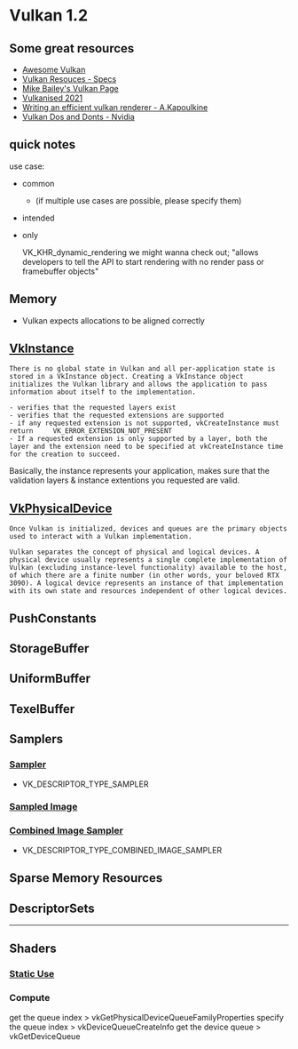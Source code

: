# Vulkan 1.2

## Some great resources

- [Awesome Vulkan](https://github.com/vinjn/awesome-vulkan)
- [Vulkan Resouces - Specs](https://www.vulkan.org/learn#key-resources)
- [Mike Bailey's Vulkan Page](http://web.engr.oregonstate.edu/~mjb/vulkan/)
- [Vulkanised 2021](https://www.khronos.org/events/vulkanised-2021)
- [Writing an efficient vulkan renderer - A.Kapoulkine](https://zeux.io/2020/02/27/writing-an-efficient-vulkan-renderer/)
- [Vulkan Dos and Donts - Nvidia](https://developer.nvidia.com/blog/vulkan-dos-donts/)
## quick notes

use case:

- common
  - (if multiple use cases are possible, please specify them)

- intended

- only

    VK_KHR_dynamic_rendering
we might wanna check out; "allows developers to tell the API to start rendering with no render pass or framebuffer objects"

## Memory

- Vulkan expects allocations to be aligned correctly

## [VkInstance](https://www.vulkan.org/learn#key-resources)

    There is no global state in Vulkan and all per-application state is stored in a VkInstance object. Creating a VkInstance object initializes the Vulkan library and allows the application to pass information about itself to the implementation.

    - verifies that the requested layers exist
    - verifies that the requested extensions are supported
    - if any requested extension is not supported, vkCreateInstance must return     VK_ERROR_EXTENSION_NOT_PRESENT
    - If a requested extension is only supported by a layer, both the layer and the extension need to be specified at vkCreateInstance time for the creation to succeed.

Basically, the instance represents your application, makes sure that the validation layers & instance extentions you requested are valid.

## [VkPhysicalDevice](https://www.khronos.org/registry/vulkan/specs/1.2/html/chap5.html)

    Once Vulkan is initialized, devices and queues are the primary objects used to interact with a Vulkan implementation.

    Vulkan separates the concept of physical and logical devices. A physical device usually represents a single complete implementation of Vulkan (excluding instance-level functionality) available to the host, of which there are a finite number (in other words, your beloved RTX 3090). A logical device represents an instance of that implementation with its own state and resources independent of other logical devices.

## PushConstants

## StorageBuffer

## UniformBuffer

## TexelBuffer

## Samplers

### [Sampler](https://www.khronos.org/registry/vulkan/specs/1.2/html/chap14.html#descriptorsets-sampler)

- VK_DESCRIPTOR_TYPE_SAMPLER

### [Sampled Image](https://www.khronos.org/registry/vulkan/specs/1.2/html/chap14.html#descriptorsets-sampledimage)

### [Combined Image Sampler](https://www.khronos.org/registry/vulkan/specs/1.2/html/chap14.html#descriptorsets-combinedimagesampler)

- VK_DESCRIPTOR_TYPE_COMBINED_IMAGE_SAMPLER


## Sparse Memory Resources

## DescriptorSets

---

## Shaders

### [Static Use](https://www.khronos.org/registry/vulkan/specs/1.2/html/chap9.html#shaders-staticuse)

### Compute

get the queue index > vkGetPhysicalDeviceQueueFamilyProperties
specify the queue index > vkDeviceQueueCreateInfo
get the device queue > vkGetDeviceQueue
